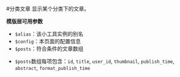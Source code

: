 #分类文章
显示某个分类下的文章。

**模版层可用参数**

- `$alias`：该小工具实例的别名
- `$config`：本页面的配置信息
- `$posts`：符合条件的文章数组
 * `$posts`数组每项包含：`id`, `title`, `user_id`, `thumbnail`, `publish_time`, `abstract`, `format_publish_time`